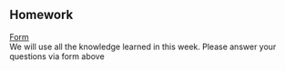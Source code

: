 ## Homework

[Form](https://forms.gle/ytzVYUh2RptgkvF79)  
We will use all the knowledge learned in this week. Please answer your questions via form above
